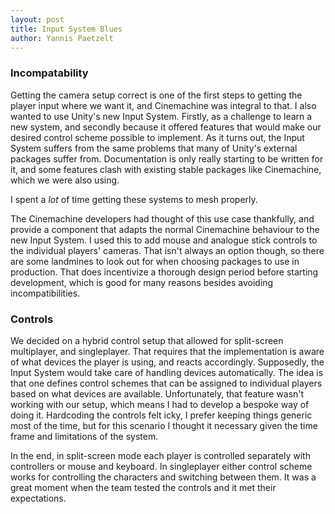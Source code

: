 ```yaml
---
layout: post 
title: Input System Blues
author: Yannis Paetzelt
---
```


### Incompatability
Getting the camera setup correct is one of the first steps to getting the player input where we want it, and Cinemachine
was integral to that.
I also wanted to use Unity's new Input System. Firstly, as a challenge to learn a new system, and secondly because it
offered features that would make our desired control scheme possible to implement. As it turns out, the Input System
suffers from the same problems that many of Unity's external packages suffer from. Documentation is only really starting
to be written for it, and some features clash with existing stable packages like Cinemachine, which we were also using.

I spent a _lot_ of time getting these systems to mesh properly.

The Cinemachine developers had thought of this use case thankfully, and provide a component that adapts the normal 
Cinemachine behaviour to the new Input System. I used this to add mouse and analogue stick controls to the individual 
players' cameras. That isn't always an option though, so there are some landmines to look out for when choosing
packages to use in production. That does incentivize a thorough design period before starting development, which is good
for many reasons besides avoiding incompatibilities.

### Controls

We decided on a hybrid control setup that allowed for split-screen multiplayer, and singleplayer. That requires that
the implementation is aware of what devices the player is using, and reacts accordingly. Supposedly, the Input System
would take care of handling devices automatically. The idea is that one defines control schemes that can be assigned 
to individual players based on what devices are available. Unfortunately, that feature wasn't working with our setup,
which means I had to develop a bespoke way of doing it. Hardcoding the controls felt icky, I prefer keeping things
generic most of the time, but for this scenario I thought it necessary given the time frame and limitations of the system.

In the end, in split-screen mode each player is controlled separately with controllers or mouse and keyboard. In singleplayer
either control scheme works for controlling the characters and switching between them. It was a great moment when the team
tested the controls and it met their expectations.
